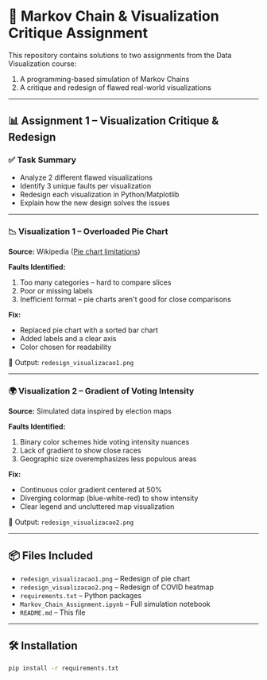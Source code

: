 # 📘 Markov Chain & Visualization Critique Assignment

This repository contains solutions to two assignments from the Data Visualization course:

1. A programming-based simulation of Markov Chains
2. A critique and redesign of flawed real-world visualizations

---

## 📊 Assignment 1 – Visualization Critique & Redesign

### ✅ Task Summary

- Analyze 2 different flawed visualizations
- Identify 3 unique faults per visualization
- Redesign each visualization in Python/Matplotlib
- Explain how the new design solves the issues

---

### 📉 Visualization 1 – Overloaded Pie Chart

**Source:** Wikipedia ([Pie chart limitations](https://en.wikipedia.org/wiki/Pie_chart#Limitations))

**Faults Identified:**

1. Too many categories – hard to compare slices
2. Poor or missing labels
3. Inefficient format – pie charts aren't good for close comparisons

**Fix:**

- Replaced pie chart with a sorted bar chart
- Added labels and a clear axis
- Color chosen for readability

📎 Output: `redesign_visualizacao1.png`

---

### 🌍 Visualization 2 – Gradient of Voting Intensity

**Source:** Simulated data inspired by election maps

**Faults Identified:**

1. Binary color schemes hide voting intensity nuances
2. Lack of gradient to show close races
3. Geographic size overemphasizes less populous areas

**Fix:**

- Continuous color gradient centered at 50%
- Diverging colormap (blue-white-red) to show intensity
- Clear legend and uncluttered map visualization

📎 Output: `redesign_visualizacao2.png`

---

## 📦 Files Included

- `redesign_visualizacao1.png` – Redesign of pie chart
- `redesign_visualizacao2.png` – Redesign of COVID heatmap
- `requirements.txt` – Python packages
- `Markov_Chain_Assignment.ipynb` – Full simulation notebook
- `README.md` – This file

---

## 🛠 Installation

```bash
pip install -r requirements.txt
```
